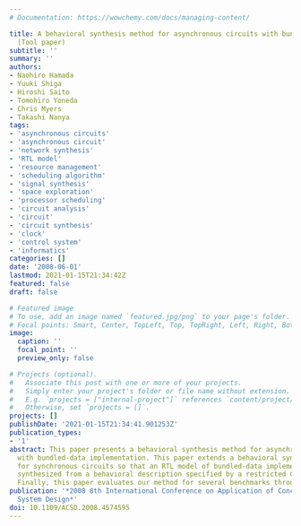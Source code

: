 ```yaml
---
# Documentation: https://wowchemy.com/docs/managing-content/

title: A behavioral synthesis method for asynchronous circuits with bundled-data implementation
  (Tool paper)
subtitle: ''
summary: ''
authors:
- Naohiro Hamada
- Yuuki Shiga
- Hiroshi Saito
- Tomohiro Yoneda
- Chris Myers
- Takashi Nanya
tags:
- 'asynchronous circuits'
- 'asynchronous circuit'
- 'network synthesis'
- 'RTL model'
- 'resource management'
- 'scheduling algorithm'
- 'signal synthesis'
- 'space exploration'
- 'processor scheduling'
- 'circuit analysis'
- 'circuit'
- 'circuit synthesis'
- 'clock'
- 'control system'
- 'informatics'
categories: []
date: '2008-06-01'
lastmod: 2021-01-15T21:34:42Z
featured: false
draft: false

# Featured image
# To use, add an image named `featured.jpg/png` to your page's folder.
# Focal points: Smart, Center, TopLeft, Top, TopRight, Left, Right, BottomLeft, Bottom, BottomRight.
image:
  caption: ''
  focal_point: ''
  preview_only: false

# Projects (optional).
#   Associate this post with one or more of your projects.
#   Simply enter your project's folder or file name without extension.
#   E.g. `projects = ["internal-project"]` references `content/project/deep-learning/index.md`.
#   Otherwise, set `projects = []`.
projects: []
publishDate: '2021-01-15T21:34:41.901253Z'
publication_types:
- '1'
abstract: This paper presents a behavioral synthesis method for asynchronous circuits
  with bundled-data implementation. This paper extends a behavioral synthesis method
  for synchronous circuits so that an RTL model of bundled-data implementation is
  synthesized from a behavioral description specified by a restricted C language.
  Finally, this paper evaluates our method for several benchmarks through a tool implementation.
publication: '*2008 8th International Conference on Application of Concurrency to
  System Design*'
doi: 10.1109/ACSD.2008.4574595
---
```

